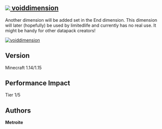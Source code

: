 ## [<img src="https://i.imgur.com/BjfNPDg.gif"> voiddimension](https://download.metroite.de/#/home?url=https://github.com/Metroite/datapacks/tree/master/voiddimension&rootDirectory=false)

Another dimension will be added set in the End dimension. This dimension will later (hopefully) be used by limitedlife and currently has no real use. It might be handy for other datapack creators!

<a href="https://download.metroite.de/#/home?url=https://github.com/Metroite/datapacks/tree/master/voiddimension&rootDirectory=false" rel="Wow, so mystical">![voiddimension](voiddimension.png?raw=true "Wow, so mystical")</a>

## Version

Minecraft 1.14/1.15

## Performance Impact

Tier 1/5

## Authors

**Metroite**
